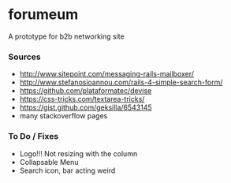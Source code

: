 # forumeum
A prototype for b2b networking site

### Sources
- http://www.sitepoint.com/messaging-rails-mailboxer/
- http://www.stefanosioannou.com/rails-4-simple-search-form/
- https://github.com/plataformatec/devise
- https://css-tricks.com/textarea-tricks/
- https://gist.github.com/geksilla/6543145
- many stackoverflow pages

### To Do / Fixes
- Logo!!! Not resizing with the column
- Collapsable Menu
- Search icon, bar acting weird


